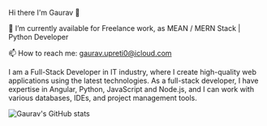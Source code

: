Hi there I'm Gaurav 👋

🔭 I’m currently available for Freelance work, as MEAN / MERN Stack | Python Developer

📫 How to reach me: gaurav.upreti0@icloud.com

I am a Full-Stack Developer in IT industry, where I create high-quality web applications using the latest technologies. As a full-stack developer, I have expertise in Angular, Python, JavaScript and Node.js, and I can work with various databases, IDEs, and project management tools.

![Gaurav's GitHub stats](https://github-readme-stats.vercel.app/api?username=upreticreates&theme=transparent&show_icons=true)

